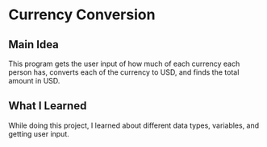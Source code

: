 # Currency Conversion
## Main Idea
This program gets the user input of how much of each currency each person has, converts each of the currency to USD, and finds the total amount in USD.

## What I Learned
While doing this project, I learned about different data types, variables, and getting user input.
